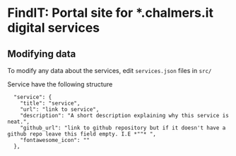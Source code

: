 FindIT: Portal site for *.chalmers.it digital services
============================


## Modifying data
To modify any data about the services, edit `services.json` files in `src/`

Service have the following structure 
```
  "service": {
    "title": "service",
    "url": "link to service",
    "description": "A short description explaining why this service is neat.",
    "github_url": "link to github repository but if it doesn't have a github repo leave this field empty. I.E *""* ",
    "fontawesome_icon": ""
  },
```

